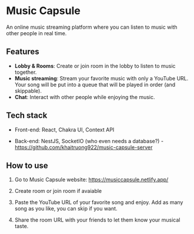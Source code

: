 # Music Capsule

An online music streaming platform where you can listen to music with other people in real time.

## Features

- **Lobby & Rooms**: Create or join room in the lobby to listen to music together.
- **Music streaming**: Stream your favorite music with only a YouTube URL. Your song will be put into a queue that will be played in order (and skippable).
- **Chat**: Interact with other people while enjoying the music.

## Tech stack

- Front-end: React, Chakra UI, Context API

- Back-end: NestJS, SocketIO (who even needs a database?) - https://github.com/khaitruong922/music-capsule-server

## How to use

1. Go to Music Capsule website: https://musiccapsule.netlify.app/

2. Create room or join room if avaiable

3. Paste the YouTube URL of your favorite song and enjoy. Add as many song as you like, you can skip if you want.

4. Share the room URL with your friends to let them know your musical taste.
